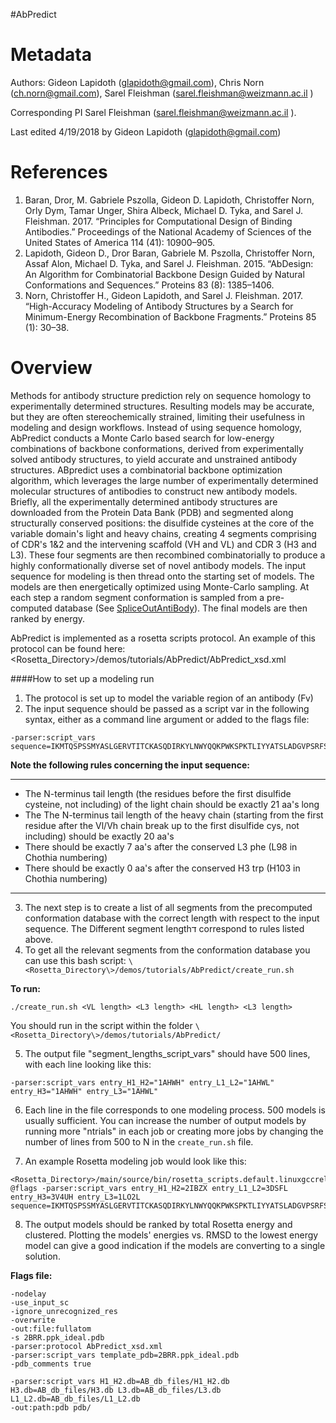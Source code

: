 #AbPredict

Metadata
========

Authors: Gideon Lapidoth (glapidoth@gmail.com), Chris Norn (ch.norn@gmail.com), Sarel Fleishman (sarel.fleishman@weizmann.ac.il )

Corresponding PI Sarel Fleishman (sarel.fleishman@weizmann.ac.il ).

Last edited 4/19/2018 by Gideon Lapidoth (glapidoth@gmail.com) 


References
==========

1. Baran, Dror, M. Gabriele Pszolla, Gideon D. Lapidoth, Christoffer Norn, Orly Dym, Tamar Unger, Shira Albeck, Michael D. Tyka, and Sarel J. Fleishman. 2017. “Principles for Computational Design of Binding Antibodies.” Proceedings of the National Academy of Sciences of the United States of America 114 (41): 10900–905.
2. Lapidoth, Gideon D., Dror Baran, Gabriele M. Pszolla, Christoffer Norn, Assaf Alon, Michael D. Tyka, and Sarel J. Fleishman. 2015. “AbDesign: An Algorithm for Combinatorial Backbone Design Guided by Natural Conformations and Sequences.” Proteins 83 (8): 1385–1406.
3. Norn, Christoffer H., Gideon Lapidoth, and Sarel J. Fleishman. 2017. “High-Accuracy Modeling of Antibody Structures by a Search for Minimum-Energy Recombination of Backbone Fragments.” Proteins 85 (1): 30–38.

Overview
========
Methods for antibody structure prediction rely on sequence homology to experimentally determined structures. Resulting models may be accurate, but they are often stereochemically strained, limiting their usefulness in modeling and design workflows. Instead of using sequence homology, AbPredict conducts a Monte Carlo based search for low-energy combinations of backbone conformations, derived from experimentally solved antibody structures, to yield accurate and unstrained antibody structures.
ABpredict uses a combinatorial backbone optimization algorithm, which leverages the large number of experimentally determined molecular structures of antibodies to construct new antibody models. Briefly, all the experimentally determined antibody structures are downloaded from the Protein Data Bank (PDB) and segmented along structurally conserved positions: the disulfide cysteines at the core of the variable domain's light and heavy chains, creating 4 segments comprising of CDR's 1&2 and the intervening scaffold (VH and VL)  and CDR 3 (H3 and L3). These four segments are then recombined combinatorially to produce a highly conformationally diverse set of novel antibody models. The input sequence for modeling is then thread onto the starting set of models. The models are then energetically optimized using Monte-Carlo sampling. At each step a random segment conformation is sampled from a pre-computed database (See [SpliceOutAntiBody](https://www.rosettacommons.org/docs/latest/scripting_documentation/RosettaScripts/Movers/SpliceOutAntibody)).
The final models are then ranked by energy.

AbPredict is implemented as a rosetta scripts protocol. An example of this protocol can be found here:
\<Rosetta_Directory\>/demos/tutorials/AbPredict/AbPredict_xsd.xml

####How to set up a modeling run
1. The protocol is set up to model the variable region of an antibody (Fv)
2. The input sequence should be passed as a script var in the following syntax, either as a command line argument or added to the flags file:
```
-parser:script_vars sequence=IKMTQSPSSMYASLGERVTITCKASQDIRKYLNWYQQKPWKSPKTLIYYATSLADGVPSRFSGSGSGQDYSLTISSLESDDTATYYCLQHGESPYTFGGGTKLEIQLQQSGAELVRPGALVKLSCKASGFNIKDYYMHWVKQRPEQGLEWIGLIDPENGNTIYDPKFQGKASITADTSSNTAYLQLSSLTSEDTAVYYCARDNSYYFDYWGQGTTLTVS 
```
**Note the following rules concerning the input sequence:**

***

* The N-terminus tail length (the residues before the first disulfide cysteine, not including) of the light chain should be exactly 21 aa's long
* The The N-terminus tail length of the heavy chain (starting from the first residue after the Vl/Vh chain break up to the first disulfide cys, not including) should be exactly 20 aa's
* There should be exactly 7 aa's after the conserved L3 phe (L98 in Chothia numbering)
* There should be exactly 0 aa's after the conserved H3 trp (H103 in Chothia numbering)
***

3. The next step is to create a list of all segments from the precomputed conformation database with the correct length with respect to the input sequence. The Different segment lengthד correspond to rules listed above.
4. To get all the relevant segments from the conformation database you can use this bash script:
`\<Rosetta_Directory\>/demos/tutorials/AbPredict/create_run.sh`

**To run:**
```
./create_run.sh <VL length> <L3 length> <HL length> <L3 length>
```
You should run in the script within the folder `\<Rosetta_Directory\>/demos/tutorials/AbPredict/`

5. The output file "segment_lengths_script_vars" should have 500 lines, with each line looking like this:
```
-parser:script_vars entry_H1_H2="1AHWH" entry_L1_L2="1AHWL" entry_H3="1AHWH" entry_L3="1AHWL"
```
6. Each line in the file corresponds to one modeling process. 500 models is usually sufficient. You can increase the number of output models by running more "ntrials" in each job or creating more jobs by changing the number of lines from 500 to N in the `create_run.sh` file.

7. An example Rosetta modeling job would look like this:
```
<Rosetta_Directory>/main/source/bin/rosetta_scripts.default.linuxgccrelease @flags -parser:script_vars entry_H1_H2=2IBZX entry_L1_L2=3DSFL entry_H3=3V4UH entry_L3=1LO2L  sequence=IKMTQSPSSMYASLGERVTITCKASQDIRKYLNWYQQKPWKSPKTLIYYATSLADGVPSRFSGSGSGQDYSLTISSLESDDTATYYCLQHGESPYTFGGGTKLEIQLQQSGAELVRPGALVKLSCKASGFNIKDYYMHWVKQRPEQGLEWIGLIDPENGNTIYDPKFQGKASITADTSSNTAYLQLSSLTSEDTAVYYCARDNSYYFDYWGQGTTLTVS 
```
8. The output models should be ranked by total Rosetta energy and clustered. Plotting the models' energies vs. RMSD to the lowest energy model can give a good indication if the models are converting to a single solution. 

**Flags file:**
```
-nodelay
-use_input_sc
-ignore_unrecognized_res
-overwrite
-out:file:fullatom
-s 2BRR.ppk_ideal.pdb
-parser:protocol AbPredict_xsd.xml
-parser:script_vars template_pdb=2BRR.ppk_ideal.pdb 
-pdb_comments true

-parser:script_vars H1_H2.db=AB_db_files/H1_H2.db H3.db=AB_db_files/H3.db L3.db=AB_db_files/L3.db L1_L2.db=AB_db_files/L1_L2.db
-out:path:pdb pdb/
```



